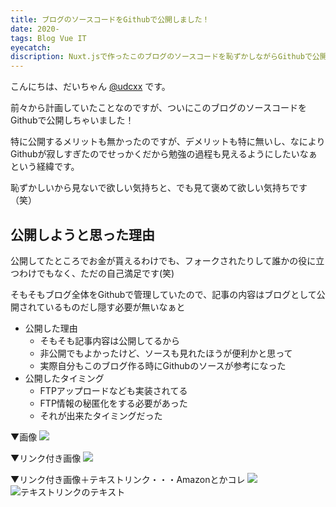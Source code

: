 ```yaml
---
title: ブログのソースコードをGithubで公開しました！
date: 2020-
tags: Blog Vue IT
eyecatch:
discription: Nuxt.jsで作ったこのブログのソースコードを恥ずかしながらGithubで公開しました！
---
```


こんにちは、だいちゃん [@udcxx](https://twitter.com/udc_xx) です。

前々から計画していたことなのですが、ついにこのブログのソースコードをGithubで公開しちゃいました！

特に公開するメリットも無かったのですが、デメリットも特に無いし、なによりGithubが寂しすぎたのでせっかくだから勉強の過程も見えるようにしたいなぁという経緯です。

恥ずかしいから見ないで欲しい気持ちと、でも見て褒めて欲しい気持ちです（笑）

## 公開しようと思った理由

公開してたところでお金が貰えるわけでも、フォークされたりして誰かの役に立つわけでもなく、ただの自己満足です(笑)

そもそもブログ全体をGithubで管理していたので、記事の内容はブログとして公開されているものだし隠す必要が無いなぁと

* 公開した理由
	* そもそも記事内容は公開してるから
	* 非公開でもよかったけど、ソースも見れたほうが便利かと思って
	* 実際自分もこのブログ作る時にGithubのソースが参考になった
* 公開したタイミング
	* FTPアップロードなども実装されてる
	* FTP情報の秘匿化をする必要があった
	* それが出来たタイミングだった

▼画像
![](/images/191217.jpg)

▼リンク付き画像
[![](/images/191217.jpg)](https://meetupokinawans.coresv.com/)

▼リンク付き画像＋テキストリンク・・・Amazonとかコレ
[![](/images/191217.jpg)](https://meetupokinawans.coresv.com/)    
![テキストリンクのテキスト](https://meetupokinawans.coresv.com/)
